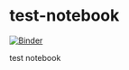# test-notebook

[![Binder](https://mybinder.org/badge_logo.svg)](https://mybinder.org/v2/gh/Zigur/test-notebook/master)

test notebook
